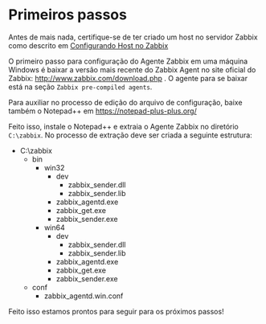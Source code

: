 # Primeiros passos

Antes de mais nada, certifique-se de ter criado um host no servidor Zabbix como descrito em [Configurando Host no Zabbix](../configure_host/README.md)

O primeiro passo para configuração do Agente Zabbix em uma máquina Windows é baixar a versão mais recente do Zabbix Agent no site oficial do Zabbix: http://www.zabbix.com/download.php .
O agente para se baixar está na seção `Zabbix pre-compiled agents`.

Para auxiliar no processo de edição do arquivo de configuração, baixe também o Notepad++ em https://notepad-plus-plus.org/

Feito isso, instale o Notepad++ e extraia o Agente Zabbix no diretório `C:\zabbix`. No processo de extração deve ser criada a seguinte estrutura:

*   C:\zabbix
    *   bin
        *   win32
            *   dev
                *   zabbix_sender.dll
                *   zabbix_sender.lib
            *   zabbix_agentd.exe
            *   zabbix_get.exe
            *   zabbix_sender.exe
        *   win64
            *   dev
                *   zabbix_sender.dll
                *   zabbix_sender.lib
            *   zabbix_agentd.exe
            *   zabbix_get.exe
            *   zabbix_sender.exe
    *   conf
        *   zabbix_agentd.win.conf

Feito isso estamos prontos para seguir para os próximos passos!